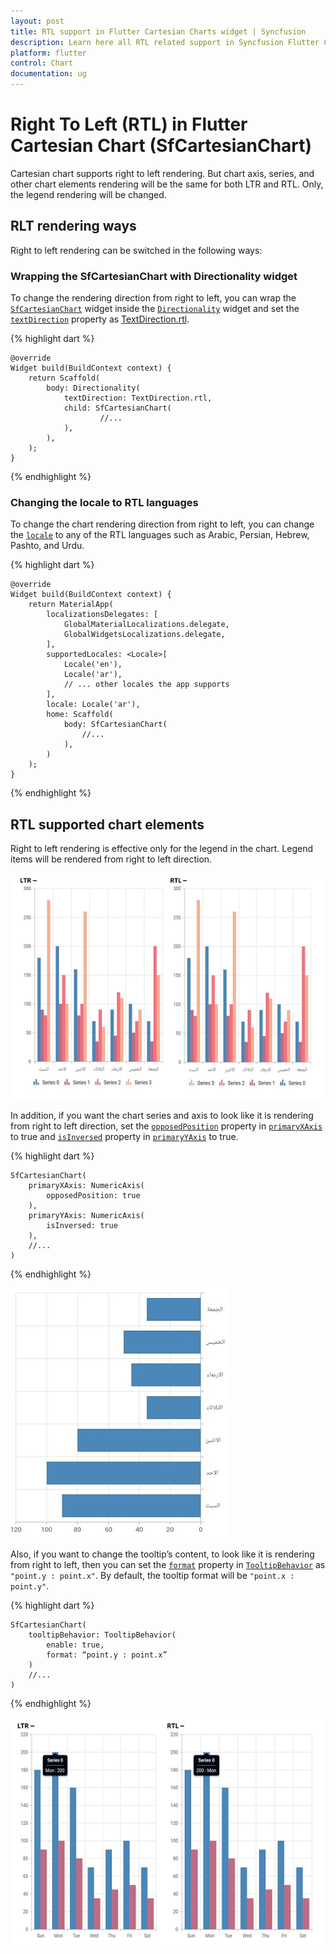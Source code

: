 ```yaml
---
layout: post
title: RTL support in Flutter Cartesian Charts widget | Syncfusion 
description: Learn here all RTL related support in Syncfusion Flutter Cartesian Charts (SfCartesianChart) widget and more.
platform: flutter
control: Chart
documentation: ug
---
```


# Right To Left (RTL) in Flutter Cartesian Chart (SfCartesianChart)

Cartesian chart supports right to left rendering. But chart axis, series, and other chart elements rendering will be the same for both LTR and RTL. Only, the legend rendering will be changed.

## RLT rendering ways

Right to left rendering can be switched in the following ways:

### Wrapping the SfCartesianChart with Directionality widget

To change the rendering direction from right to left, you can wrap the [`SfCartesianChart`](https://pub.dev/documentation/syncfusion_flutter_charts/latest/charts/SfCartesianChart-class.html) widget inside the [`Directionality`](https://api.flutter.dev/flutter/widgets/Directionality-class.html) widget and set the [`textDirection`](https://api.flutter.dev/flutter/widgets/Directionality/textDirection.html) property as [TextDirection.rtl](https://api.flutter.dev/flutter/dart-ui/TextDirection-class.html).

{% highlight dart %}

    @override
    Widget build(BuildContext context) {
        return Scaffold(
            body: Directionality(
                textDirection: TextDirection.rtl,
                child: SfCartesianChart(
                        //...
                ),
            ),
        );
    }

{% endhighlight %}

### Changing the locale to RTL languages

To change the chart rendering direction from right to left, you can change the [`locale`](https://api.flutter.dev/flutter/material/MaterialApp/locale.html) to any of the RTL languages such as Arabic, Persian, Hebrew, Pashto, and Urdu.

{% highlight dart %}

    @override
    Widget build(BuildContext context) {
        return MaterialApp(
            localizationsDelegates: [
                GlobalMaterialLocalizations.delegate,
                GlobalWidgetsLocalizations.delegate,
            ],
            supportedLocales: <Locale>[
                Locale('en'),
                Locale('ar'),
                // ... other locales the app supports
            ],
            locale: Locale('ar'),
            home: Scaffold(
                body: SfCartesianChart(
                    //...
                ),
            )
        );
    }


{% endhighlight %}

## RTL supported chart elements

Right to left rendering is effective only for the legend in the chart. Legend items will be rendered from right to left direction.

![legend RTL](images/rtl-support/cartesian_legend_rtl.png)

In addition, if you want the chart series and axis to look like it is rendering from right to left direction, set the [`opposedPosition`](https://pub.dev/documentation/syncfusion_flutter_charts/latest/charts/ChartAxis/opposedPosition.html) property in [`primaryXAxis`](https://pub.dev/documentation/syncfusion_flutter_charts/latest/charts/SfCartesianChart/primaryXAxis.html) to true and [`isInversed`](https://pub.dev/documentation/syncfusion_flutter_charts/latest/charts/ChartAxis/isInversed.html) property in [`primaryYAxis`](https://pub.dev/documentation/syncfusion_flutter_charts/latest/charts/SfCartesianChart/primaryYAxis.html) to true.

{% highlight dart %}

    SfCartesianChart(
        primaryXAxis: NumericAxis(
            opposedPosition: true
        ),
        primaryYAxis: NumericAxis(
            isInversed: true
        ),
        //...
    )

{% endhighlight %}

![series axis RTL](images/rtl-support/series_axis_rtl.jpg)

Also, if you want to change the tooltip’s content, to look like it is rendering from right to left, then you can set the [`format`](https://pub.dev/documentation/syncfusion_flutter_charts/latest/charts/TooltipBehavior/format.html) property in [`TooltipBehavior`](https://pub.dev/documentation/syncfusion_flutter_charts/latest/charts/TooltipBehavior-class.html) as `"point.y : point.x"`. By default, the tooltip format will be `"point.x : point.y"`.

{% highlight dart %}

    SfCartesianChart(
        tooltipBehavior: TooltipBehavior(
            enable: true,
            format: “point.y : point.x”
        )
        //...
    )

{% endhighlight %}

![Tooltip RTL](images/rtl-support/cartesian_tooltip_rtl.png)